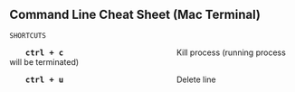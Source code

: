 ## Command Line Cheat Sheet (Mac Terminal)

	SHORTCUTS
	

&emsp;&emsp;<kbd>**ctrl + c**</kbd>&emsp;&emsp;&emsp;&emsp;&emsp;&emsp;&emsp;&emsp;&emsp;&emsp;&emsp;&emsp;&emsp;&emsp; Kill process (running process will be terminated)


&emsp;&emsp;<kbd>**ctrl + u**</kbd>&emsp;&emsp;&emsp;&emsp;&emsp;&emsp;&emsp;&emsp;&emsp;&emsp;&emsp;&emsp;&emsp;&emsp; Delete line


	

